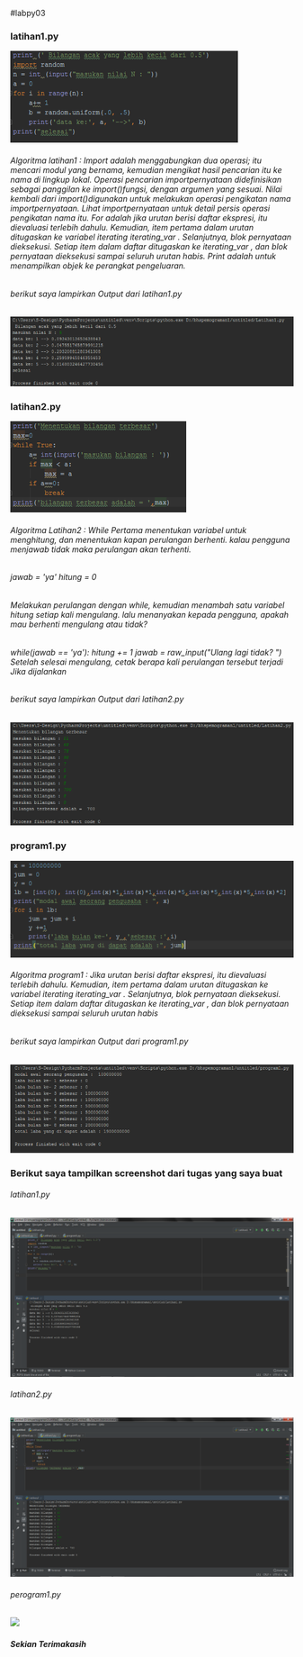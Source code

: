 #labpy03
<h3>latihan1.py</h3>
<img src="https://github.com/septiansaputra/labpy03/blob/master/cpy1.png" />
<h6>Algoritma latihan1 : Import adalah menggabungkan dua operasi; itu mencari modul yang bernama, kemudian mengikat hasil pencarian itu ke nama di lingkup lokal. Operasi pencarian importpernyataan didefinisikan sebagai panggilan ke import()fungsi, dengan argumen yang sesuai. Nilai kembali dari import()digunakan untuk melakukan operasi pengikatan nama importpernyataan. Lihat importpernyataan untuk detail persis operasi pengikatan nama itu. For adalah jika urutan berisi daftar ekspresi, itu dievaluasi terlebih dahulu. Kemudian, item pertama dalam urutan ditugaskan ke variabel iterating iterating_var . Selanjutnya, blok pernyataan dieksekusi. Setiap item dalam daftar ditugaskan ke iterating_var , dan blok pernyataan dieksekusi sampai seluruh urutan habis. Print adalah untuk menampilkan objek ke perangkat pengeluaran. </h6>
<h6>berikut saya lampirkan Output dari latihan1.py</h6>
<img src="https://github.com/septiansaputra/labpy03/blob/master/hpy1.png" />
<h3>latihan2.py</h3>
<img src="https://github.com/septiansaputra/labpy03/blob/master/cpy2.png" />
<h6>Algoritma Latihan2 : While Pertama menentukan variabel untuk menghitung, dan menentukan kapan perulangan berhenti. kalau pengguna menjawab tidak maka perulangan akan terhenti.</h6>
  
<h6>jawab = 'ya' hitung = 0</h6>

<h6>Melakukan perulangan dengan while, kemudian menambah satu variabel hitung setiap kali mengulang. lalu menanyakan kepada pengguna, apakah mau berhenti mengulang atau tidak?</h6>

<h6>while(jawab == 'ya'): hitung += 1 jawab = raw_input("Ulang lagi tidak? ") Setelah selesai mengulang, cetak berapa kali perulangan tersebut terjadi Jika dijalankan</h6>
<h6>berikut saya lampirkan Output dari latihan2.py</h6>
<img src="https://github.com/septiansaputra/labpy03/blob/master/hpy2.png" />
<h3>program1.py</h3>
<img src="https://github.com/septiansaputra/labpy03/blob/master/cpy3.png" />
<h6>Algoritma program1 : Jika urutan berisi daftar ekspresi, itu dievaluasi terlebih dahulu. Kemudian, item pertama dalam urutan ditugaskan ke variabel iterating iterating_var . Selanjutnya, blok pernyataan dieksekusi. Setiap item dalam daftar ditugaskan ke iterating_var , dan blok pernyataan dieksekusi sampai seluruh urutan habis</h6>
<h6>berikut saya lampirkan Output dari program1.py</h6>
<img src="https://github.com/septiansaputra/labpy03/blob/master/hpy3.png" />


<h3>Berikut saya tampilkan screenshot dari tugas yang saya buat</h3>
<h6>latihan1.py</h6>
<img src="https://github.com/septiansaputra/labpy03/blob/master/latihan1.png" />
<h6>latihan2.py</h6>
<img src="https://github.com/septiansaputra/labpy03/blob/master/latihan2.png" />
<h6>perogram1.py</h6>
<img src="https://github.com/septiansaputra/labpy03/blob/master/perogram1.png" />

<h5>Sekian Terimakasih</h5>
